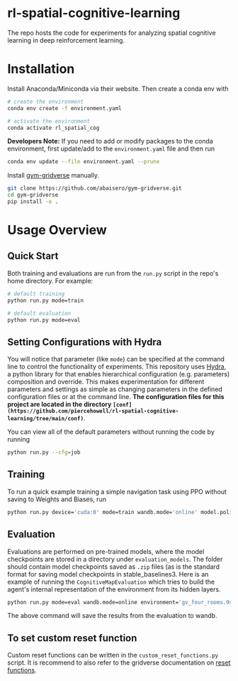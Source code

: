 # rl-spatial-cognitive-learning

The repo hosts the code for experiments for analyzing spatial cognitive learning in  deep reinforcement learning.

# Installation
Install Anaconda/Miniconda via their website. Then create a conda env with
```bash
# create the environment
conda env create -f environment.yaml

# activate the environment
conda activate rl_spatial_cog
```

**Developers Note:** If you need to add or modify packages to the conda environment, first update/add to the `environment.yaml` file and then run
```bash
conda env update --file environment.yaml --prune
```

Install [gym-gridverse](https://github.com/abaisero/gym-gridverse) manually.
```bash
git clone https://github.com/abaisero/gym-gridverse.git
cd gym-gridverse
pip install -e .
```

# Usage Overview
## Quick Start
Both training and evaluations are run from the `run.py` script in the repo's home directory. For example:
```bash
# default training
python run.py mode=train

# default evaluation
python run.py mode=eval
```
## Setting Configurations with Hydra
You will notice that parameter (like `mode`) can be specified at the command line to control the functionality of experiments. This repository uses [Hydra](https://hydra.cc/docs/intro/), a python library for that enables hierarchical configuration (e.g. parameters) composition and override. This makes experimentation for different parameters and settings as simple as changing parameters in the defined configuration files or at the command line. **The configuration files for this project are located in the directory `[conf](https://github.com/piercehowell/rl-spatial-cognitive-learning/tree/main/conf)`**. 

You can view all of the default parameters without running the code by running
```bash
python run.py --cfg=job
```

## Training
To run a quick example training a simple navigation task using PPO without saving to Weights and Biases, run
```bash
python run.py device='cuda:0' mode=train wandb.mode='online' model.policy_type=RecurrentPPO model.name_prefix='ppo_model_9x9' model.save_freq=1000 model.total_timesteps=2000000 model.n_steps=2048
```

## Evaluation
Evaluations are performed on pre-trained models, where the model checkpoints are stored in a directory under `evaluation_models`. The folder should contain model checkpoints saved as `.zip` files (as is the standard format for saving model checkpoints in stable_baselines3. Here is an example of running the `CognitiveMapEvaluation` which tries to build the agent's internal representation of the environment from its hidden layers.

```bash
python run.py mode=eval wandb.mode=online environment='gv_four_rooms.9x9_eval.yaml' eval.evaluation_model=recurrent_ppo_test eval.hidden_layer_activation=mlp_extractor.policy_net.1 landmark_spec=all_landmarks
```
The above command will save the results from the evaluation to wandb.
 

## To set custom reset function
Custom reset functions can be written in the `custom_reset_functions.py` script. It is recommend to also refer to the gridverse documentation on [reset functions](https://gym-gridverse.readthedocs.io/en/latest/tutorial/customization/reset_functions.html?highlight=reset#reset-functions).
